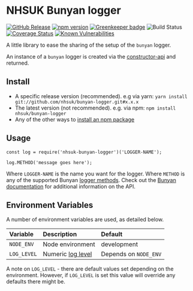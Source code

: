 # NHSUK Bunyan logger

[![GitHub Release](https://img.shields.io/github/release/nhsuk/bunyan-logger.svg)](https://github.com/nhsuk/bunyan-logger/releases/latest/)
[![npm version](https://badge.fury.io/js/nhsuk-bunyan-logger.svg)](https://badge.fury.io/js/nhsuk-bunyan-logger)
[![Greenkeeper badge](https://badges.greenkeeper.io/nhsuk/bunyan-logger.svg)](https://greenkeeper.io/)
![Build Status](https://github.com/nhsuk/bunyan-logger/workflows/CI/badge.svg)
[![Coverage Status](https://coveralls.io/repos/github/nhsuk/bunyan-logger/badge.svg)](https://coveralls.io/github/nhsuk/bunyan-logger)
[![Known Vulnerabilities](https://snyk.io/test/github/nhsuk/bunyan-logger/badge.svg?targetFile=package.json)](https://snyk.io/test/github/nhsuk/bunyan-logger?targetFile=package.json)

A little library to ease the sharing of the setup of the `bunyan` logger.

An instance of a `bunyan` logger is created via the
[constructor-api](https://github.com/trentm/node-bunyan#constructor-api) and
returned.

## Install

* A specific release version (recommended). e.g via yarn:
  `yarn install git://github.com/nhsuk/bunyan-logger.git#x.x.x`
* The latest version (not recommended). e.g. via npm:
  `npm install nhsuk/bunyan-logger`
* Any of the other ways to
  [install an npm package](https://docs.npmjs.com/cli/install)

## Usage

```
const log = require('nhsuk-bunyan-logger')('LOGGER-NAME');

log.METHOD('message goes here');
```

Where `LOGGER-NAME` is the name you want for the logger.
Where `METHOD` is any of the supported Bunyan
[logger methods](https://github.com/trentm/node-bunyan#log-method-api). Check
out the [Bunyan documentation](https://www.npmjs.com/package/bunyan) for
additional information on the API.

## Environment Variables

A number of environment variables are used, as detailed below.

| Variable    | Description                                                       | Default               |
|:------------|:------------------------------------------------------------------|:----------------------|
| `NODE_ENV`  | Node environment                                                  | development           |
| `LOG_LEVEL` | Numeric [log level](https://github.com/trentm/node-bunyan#levels) | Depends on `NODE_ENV` |

A note on `LOG_LEVEL` - there are default values set depending on the
environment. However, if `LOG_LEVEL` is set this value will override any
defaults there might be.
